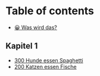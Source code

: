 # Table of contents

* [😀 Was wird das?](README.md)

## Kapitel 1

* [300 Hunde essen Spaghetti](kapitel-1/300-hunde-essen-spaghetti.md)
* [200 Katzen essen Fische](kapitel-1/200-katzen-essen-fische.md)
